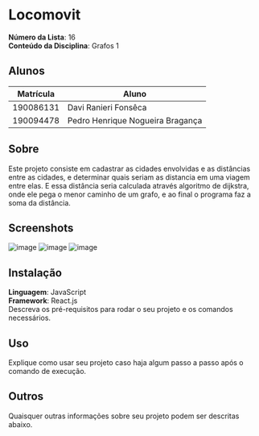 # Locomovit

**Número da Lista**: 16<br>
**Conteúdo da Disciplina**: Grafos 1<br>

## Alunos
|Matrícula | Aluno |
| -- | -- |
| 190086131  |  Davi Ranieri Fonsêca |
| 190094478  |  Pedro Henrique Nogueira Bragança |

## Sobre 
Este projeto consiste em cadastrar as cidades envolvidas e as distâncias entre as cidades, e determinar quais seriam as distancia em uma viagem entre elas. E essa distância seria calculada através algoritmo de dijkstra, onde ele pega o menor caminho de um grafo, e ao final o programa faz a soma da distância.

## Screenshots
![image](https://user-images.githubusercontent.com/57445188/235748360-a359b17b-9110-4e1c-9113-2bbd59b30549.png)
![image](https://user-images.githubusercontent.com/57445188/235748514-c0d846b2-2fb5-4846-bdca-24ac24e23725.png)
![image](https://user-images.githubusercontent.com/57445188/235749195-b7b3c0e8-749e-4e01-983b-0bd2df8c82b1.png)

## Instalação 
**Linguagem**: JavaScript<br>
**Framework**: React.js<br>
Descreva os pré-requisitos para rodar o seu projeto e os comandos necessários.

## Uso 
Explique como usar seu projeto caso haja algum passo a passo após o comando de execução.

## Outros 
Quaisquer outras informações sobre seu projeto podem ser descritas abaixo.





